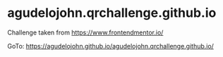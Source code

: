 # agudelojohn.qrchallenge.github.io
Challenge taken from https://www.frontendmentor.io/


GoTo: https://agudelojohn.github.io/agudelojohn.qrchallenge.github.io/